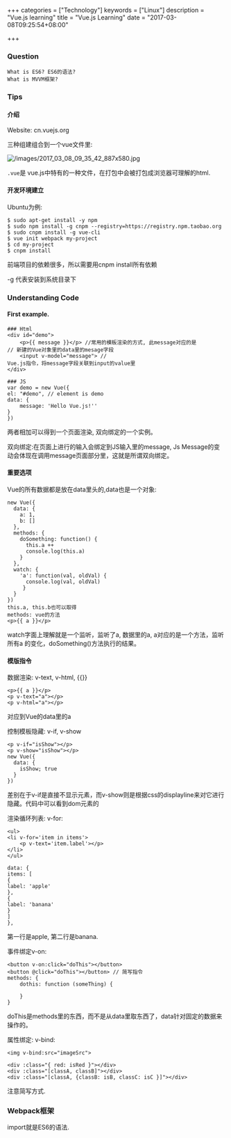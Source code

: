+++
categories = ["Technology"]
keywords = ["Linux"]
description = "Vue.js learning"
title = "Vue.js Learning"
date = "2017-03-08T09:25:54+08:00"

+++
### Question

```
What is ES6? ES6的语法?    
What is MVVM框架? 
```

### Tips
#### 介绍
Website: cn.vuejs.org    

三种组建组合到一个vue文件里:    

![/images/2017_03_08_09_35_42_887x580.jpg](/images/2017_03_08_09_35_42_887x580.jpg)

`.vue`是 vue.js中特有的一种文件，在打包中会被打包成浏览器可理解的html.    
#### 开发环境建立
Ubuntu为例:    

```
$ sudo apt-get install -y npm
$ sudo npm install -g cnpm --registry=https://registry.npm.taobao.org
$ sudo cnpm install -g vue-cli
$ vue init webpack my-project
$ cd my-project
$ cnpm install
```
前端项目的依赖很多，所以需要用cnpm install所有依赖

-g 代表安装到系统目录下     
### Understanding Code
#### First example.
```
### Html
<div id="demo">
	<p>{{ message }}</p> //常用的模板渲染的方式, 此message对应的是
// 新建的Vue对象里的data里的mesage字段
	<input v-model="message"> //
Vue.js指令，将message字段关联到input的value里
</div>

### JS
var demo = new Vue({
el: "#demo", // element is demo
data: {
	message: 'Hello Vue.js!''
}	
})
```
两者相加可以得到一个页面渲染, 双向绑定的一个实例。    

双向绑定:在页面上进行的输入会绑定到JS输入里的message, Js
Message的变动会体现在调用message页面部分里，这就是所谓双向绑定。    
#### 重要选项
Vue的所有数据都是放在data里头的,data也是一个对象:    

```
new Vue({
  data: {
    a: 1, 
    b: []
  },
  methods: {
    doSomething: function() {
      this.a ++
      console.log(this.a)
    }
  },
  watch: {
    'a': function(val, oldVal) {
      console.log(val, oldVal)
     }
  }
})
this.a, this.b也可以取得
methods: vue的方法
<p>{{ a }}</p>
```
watch字面上理解就是一个监听，监听了a, 数据里的a, a对应的是一个方法，监听所有a
的变化，doSomething()方法执行的结果。   

#### 模版指令
数据渲染: v-text, v-html, {{}}    

```
<p>{{ a }}</p>
<p v-text="a"></p>
<p v-html="a"></p>
```
对应到Vue的data里的a    

控制模板隐藏: v-if, v-show    

```
<p v-if="isShow"></p>
<p v-show="isShow"></p>
new Vue({
  data: {
    isShow; true
  }
})
```
差别在于v-if是直接不显示元素，而v-show则是根据css的displayline来对它进行隐藏。代码中可以看到dom元素的

渲染循环列表: v-for:    

```
<ul>
<li v-for='item in items'>
	<p v-text='item.label'></p>
</li>
</ul>

data: {
items: [
{
label: 'apple'
},
{
label: 'banana'
}
]
},
```    
第一行是apple, 第二行是banana.   

事件绑定v-on:    

```
<button v-on:click="doThis"></button>
<button @click="doThis"></button> // 简写指令
methods: {
	dothis: function (someThing) {
	
	}
}
``` 
doThis是methods里的东西，而不是从data里取东西了，data针对固定的数据来操作的。    

属性绑定: v-bind:    

```
<img v-bind:src="imageSrc">

<div :class="{ red: isRed }"></div>
<div :class="[classA, classB]"></div>
<div :class="[classA, {classB: isB, classC: isC }]"></div>
```
注意简写方式.    

### Webpack框架
import就是ES6的语法.
